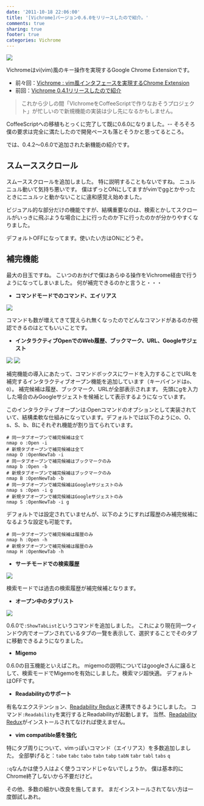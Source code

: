 ```yaml
---
date: '2011-10-18 22:06:00'
title: '[Vichrome]バージョン0.6.0をリリースしたので紹介。'
comments: true
sharing: true
footer: true
categories: Vichrome
---
```


[1]: /blog/2011/09/28/vichrome-vim-chrome-extension/
[2]: /blog/2011/10/11/vichrome-0-4-1/

![](http://3.bp.blogspot.com/-znVUKjoHsnw/ToMAQ9EvSTI/AAAAAAAAAHE/2yH3d7trWhg/s1600/128.png)

Vichromeはvi(vim)風のキー操作を実現するGoogle Chrome Extensionです。

* 前々回：[Vichrome : vim風インタフェースを実現するChrome Extension][1]
* 前回：[Vichrome 0.4.1リリースしたので紹介][2]

> これから少しの間「VIchromeをCoffeeScriptで作りなおそうプロジェクト」が忙しいので新規機能の実装は少し先になるかもしません。

CoffeeScriptへの移植もとっくに完了して既に0.6.0になりました。--
そろそろ僕の要求は完全に満たしたので開発ペースも落とそうかと思ってるところ。

では、0.4.2〜0.6.0で追加された新機能の紹介です。

## スムーススクロール

スムーススクロールを追加しました。
特に説明することもないですね。
ニュルニュル動いて気持ち悪いです。
僕はずっとONにしてますがvimでggとかやったときにニュルッと動かないことに違和感覚え始めました。

ビジュアル的な部分だけの機能ですが、結構重要なのは、検索とかしてスクロールがいっきに飛ぶような場合に上に行ったのか下に行ったのかが分かりやすくなりました。

デフォルトOFFになってます。使いたい方はONにどうぞ。

## 補完機能

最大の目玉ですね。
こいつのおかげで僕はあらゆる操作をVichrome経由で行うようになってしまいました。
何が補完できるのかと言うと・・・

* **コマンドモードでのコマンド、エイリアス**

![](http://1.bp.blogspot.com/-6VDXMKjQw_w/Tp126ytPuoI/AAAAAAAAAJI/Ooxhls8FkY8/s320/command.png)

コマンドも数が増えてきて覚えられ無くなったのでどんなコマンドがあるのか視認できるのはとてもいいことです。

* **インタラクティブOpenでのWeb履歴、ブックマーク、URL、Googleサジェスト**

![](http://2.bp.blogspot.com/-mVEWrVPNuE0/Tp11QSZFQjI/AAAAAAAAAJA/8NlcY8cAtns/s320/open.png)
![](http://3.bp.blogspot.com/-Flpp55SLPmQ/Tp127bITvYI/AAAAAAAAAJQ/F7ycvA0w81I/s320/open_google.png)

補完機能の導入にあたって、コマンドボックスにワードを入力することでURLを補完するインタラクティブオープン機能を追加しています（キーバインドは`o`、`O`）。
補完候補は履歴、ブックマーク、URLが全部表示されます。
先頭にgを入力した場合のみGoogleサジェストを候補として表示するようになっています。

このインタラクティブオープンは:Openコマンドのオプションとして実装されていて、結構柔軟な仕組みになっています。デフォルトでは以下のようにo、O、s、S、b、Bにそれぞれ機能が割り当てられています。

    # 同一タブオープンで補完候補は全て
    nmap o :Open -i
    # 新規タブオープンで補完候補は全て
    nmap O :OpenNewTab -i
    # 同一タブオープンで補完候補はブックマークのみ
    nmap b :Open -b
    # 新規タブオープンで補完候補はブックマークのみ
    nmap B :OpenNewTab -b
    # 同一タブオープンで補完候補はGoogleサジェストのみ
    nmap s :Open -i g
    # 新規タブオープンで補完候補はGoogleサジェストのみ
    nmap S :OpenNewTab -i g

デフォルトでは設定されていませんが、以下のようにすれば履歴のみ補完候補になるような設定も可能です。

    # 同一タブオープンで補完候補は履歴のみ
    nmap h :Open -h
    # 新規タブオープンで補完候補は履歴のみ
    nmap H :OpenNewTab -h

* **サーチモードでの検索履歴**

![](http://1.bp.blogspot.com/-8X65Ee35q8o/Tp129MCKY9I/AAAAAAAAAJc/oYoMfBdFjEw/s320/search.png)

検索モードでは過去の検索履歴が補完候補となります。

* **オープン中のタブリスト**

![](http://4.bp.blogspot.com/-NTYxmPbE92A/Tp129sDKClI/AAAAAAAAAJk/JGFI9hKzCLY/s320/tablist.png)

0.6.0で`:ShowTabList`というコマンドを追加しました。
これにより現在同一ウィンドウ内でオープンされているタブの一覽を表示して、選択することでそのタブに移動できるようになりました。

* **Migemo**

0.6.0の目玉機能といえばこれ。
migemoの説明についてはgoogleさんに譲るとして、検索モードでMigemoを有効にしました。検索マジ超快適。
デフォルトはOFFです。

* **Readabilityのサポート**

[3]: https://chrome.google.com/webstore/detail/jggheggpdocamneaacmfoipeehedigia?hl=ja

有名なエクステンション、[Readability Redux][3]と連携できるようにしました。
コマンド`:Readability`を実行するとReadabilityが起動します。
当然、[Readability Redux][3]がインストールされてなければ使えません。

* **vim compatible感を強化**

特にタブ周りについて、vimっぽいコマンド（エイリアス）を多数追加しました。
全部挙げると：`tabe` `tabc` `tabo` `tabn` `tabp` `tabN` `tabr` `tabl` `tabs` `q`

`:q`なんかは使う人はよく使うコマンドじゃないでしょうか。
僕は基本的にChrome終了しないから不要だけど。

その他、多数の細かい改良を施してます。
まだインストールされてない方は一度御試しあれ。
